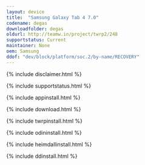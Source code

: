 ```yaml
---
layout: device
title:  "Samsung Galaxy Tab 4 7.0"
codename: degas
downloadfolder: degas
oldurl: http://teamw.in/project/twrp2/248
supportstatus: Current
maintainer: None
oem: Samsung
ddof: "dev/block/platform/soc.2/by-name/RECOVERY"
---
```


{% include disclaimer.html %}

{% include supportstatus.html %}

{% include appinstall.html %}

{% include download.html %}

{% include twrpinstall.html %}

{% include odininstall.html %}

{% include heimdallinstall.html %}

{% include ddinstall.html %}
